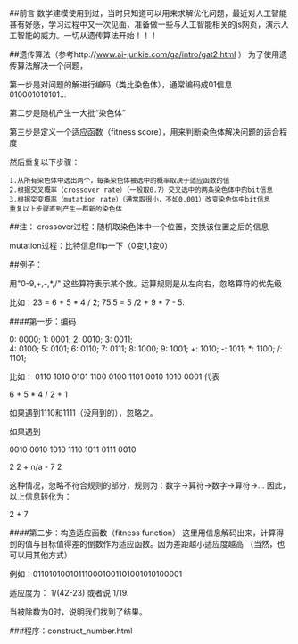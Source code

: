 ##前言
  数学建模使用到过，当时只知道可以用来求解优化问题，最近对人工智能甚有好感，学习过程中又一次见面，准备做一些与人工智能相关的js网页，演示人工智能的威力。一切从遗传算法开始！！！

##遗传算法（参考http://www.ai-junkie.com/ga/intro/gat2.html ）
  为了使用遗传算法解决一个问题，
  
  第一步是对问题的解进行编码（类比染色体），通常编码成01信息  010001010101...
  
  第二步是随机产生一大批“染色体”
  
  第三步是定义一个适应函数（fitness score），用来判断染色体解决问题的适合程度
  
  然后重复以下步骤：
  
    1.从所有染色体中选出两个，每条染色体被选中的概率取决于适应函数的值
    2.根据交叉概率（crossover rate）（一般取0.7）交叉选中的两条染色体中的bit信息
    3.根据突变概率（mutation rate）（通常取很小，不如0.001）改变染色体中bit信息
    重复以上步骤直到产生一群新的染色体
    

##注：
  crossover过程：随机取染色体中一个位置，交换该位置之后的信息
  
  mutation过程：比特信息flip一下（0变1,1变0）

##例子：

用"0-9,+,-,*,/" 这些算符表示某个数。运算规则是从左向右，忽略算符的优先级
  
比如：23 = 6 + 5 * 4 / 2; 75.5 = 5 /2 + 9 * 7 - 5. 

####第一步：编码

0:         0000; 
1:         0001; 
2:         0010; 
3:         0011;  
4:         0100; 
5:         0101; 
6:         0110; 
7:         0111; 
8:         1000; 
9:         1001; 
+:         1010; 
-:         1011; 
*:         1100; 
/:         1101; 

比如：
0110 1010 0101 1100 0100 1101 0010 1010 0001 代表
 
6        +        5        *        4         /        2        +       1

如果遇到1110和1111（没用到的），忽略之。

如果遇到

0010 0010 1010 1110 1011 0111 0010
 
2        2        +        n/a     -        7        2

这种情况，忽略不符合规则的部分，规则为：数字->算符->数字->算符->...
因此，以上信息转化为：

  2 + 7
  
####第二步：构造适应函数（fitness function）
这里用信息解码出来，计算得到的值与目标值得差的倒数作为适应函数。因为差距越小适应度越高
（当然，也可以用其他方式）

例如：011010100101110001001101001010100001
 
适应度为： 1/(42-23) 或者说 1/19.

当被除数为0时，说明我们找到了结果。

###程序：construct_number.html



















